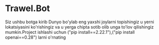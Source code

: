 # Trawel.Bot
Siz ushbu botga kirib Dunyo bo'ylab eng yaxshi joylarni topishingiz u yerni lokatsiyasini ko'rishingiz va u yerga chipta sotib olib unga to'lov qilishingiz mumkin.Project ishlashi uchun ("pip install==2.22.1"),("pip install openai==0.28") larni o'rnating
